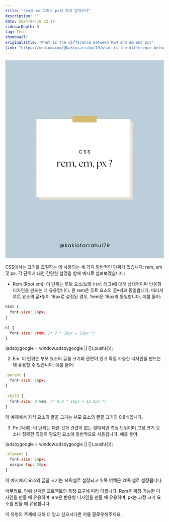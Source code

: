 ```yaml
---
title: "rem과 em 그리고 px의 차이 알아보기"
description: ""
date: 2024-04-19 22:19
sidebarDepth: 0
tag: Tech
thumbnail: 
originalTitle: "What is the difference between REM and em and px?"
link: "https://medium.com/@kaklotarrahul79/what-is-the-difference-between-rem-and-em-and-px-254536986671"
---
```



<img src="./img/WhatisthedifferencebetweenREMandemandpx_0.png" />

CSS에서는 크기를 조절하는 데 사용되는 세 가지 일반적인 단위가 있습니다: rem, em 및 px. 각 단위에 대한 간단한 설명을 함께 예시로 살펴보겠습니다:

- Rem (Root em): 이 단위는 루트 요소(보통 `html` 태그)에 대해 상대적이며 반응형 디자인을 만드는 데 유용합니다. 한 rem은 루트 요소의 글ꔷ씪과 동일합니다. 따라서 루트 요소의 글ꔷ씪이 16px로 설정된 경우, 1rem은 16px과 동일합니다. 예를 들어:

```js
html {
  font-size: 16px;
}

h1 {
  font-size: 2rem; /* 2 * 16px = 32px */
}
```

<!-- ui-log 수평형 -->
<ins class="adsbygoogle"
  style="display:block"
  data-ad-client="ca-pub-4877378276818686"
  data-ad-slot="9743150776"
  data-ad-format="auto"
  data-full-width-responsive="true"></ins>
<component is="script">
(adsbygoogle = window.adsbygoogle || []).push({});
</component>

2. Em: 이 단위는 부모 요소의 글꼴 크기와 관련이 있고 확장 가능한 디자인을 만드는 데 유용할 수 있습니다. 예를 들어:

```js
.parent {
  font-size: 16px;
}

.child {
  font-size: 0.8em; /* 0.8 * 16px = 12.8px */
}
```

이 예제에서 자식 요소의 글꼴 크기는 부모 요소의 글꼴 크기의 0.8배입니다.

3. Px (픽셀): 이 단위는 다른 것과 관련이 없는 절대적인 측정 단위이며 고정 크기 요소나 정확한 측정이 필요한 요소에 일반적으로 사용됩니다. 예를 들어:

<!-- ui-log 수평형 -->
<ins class="adsbygoogle"
  style="display:block"
  data-ad-client="ca-pub-4877378276818686"
  data-ad-slot="9743150776"
  data-ad-format="auto"
  data-full-width-responsive="true"></ins>
<component is="script">
(adsbygoogle = window.adsbygoogle || []).push({});
</component>

```js
.element {
  font-size: 14px;
  margin-top: 20px;
}
```

이 예시에서 요소의 글꼴 크기는 14픽셀로 설정되고 위쪽 여백은 20픽셀로 설정됩니다.

마무리로, 단위 선택은 프로젝트의 특정 요구에 따라 다릅니다. Rem은 확장 가능한 디자인을 만들 때 유용하며, em은 반응형 디자인을 만들 때 유용하며, px는 고정 크기 요소를 만들 때 유용합니다.

이 유형의 주제에 대해 더 알고 싶으시다면 저를 팔로우해주세요.